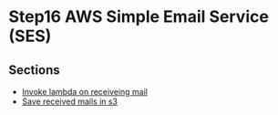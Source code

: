 # Step16 AWS Simple Email Service (SES)

## Sections

- [Invoke lambda on receiveing mail](./invoke-lambda-on-receiveing-mail)
- [Save received mails in s3](./save-received-mails-in-s3)
